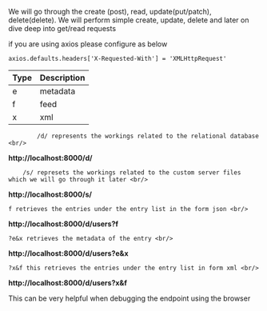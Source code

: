 We will go through the create (post), read, update(put/patch), delete(delete).
We will perform simple create, update, delete and later on dive deep into get/read requests

if you are using axios please configure as below

    axios.defaults.headers['X-Requested-With'] = 'XMLHttpRequest'

<table>
    <thead>
        <tr>
            <th><strong>Type</strong></th>
            <th><strong>Description</strong></th>
        </tr>
    </thead>
    <tbody>
        <tr>
            <td>e</td>
            <td>metadata</td>
        </tr>
        <tr>
            <td>f</td>
            <td>feed</td>
        </tr>
        <tr>
            <td>x</td>
            <td>xml</td>
        </tr>
    </tbody>
</table>


```
        /d/ represents the workings related to the relational database <br/>
```
**http://localhost:8000/d/** <br/>

```
    /s/ represets the workings related to the custom server files which we will go through it later <br/>
```
**http://localhost:8000/s/** <br/>

```
f retrieves the entries under the entry list in the form json <br/>
```
**http://localhost:8000/d/users?f** <br/>

```
?e&x retrieves the metadata of the entry <br/>
```
**http://localhost:8000/d/users?e&x** <br/>

```
?x&f this retrieves the entries under the entry list in form xml <br/>
```
**http://localhost:8000/d/users?x&f** <br/>

This can be very helpful when debugging the endpoint using the browser
